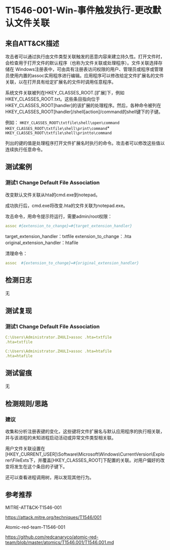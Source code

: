 # T1546-001-Win-事件触发执行-更改默认文件关联

## 来自ATT&CK描述

攻击者可以通过执行由文件类型关联触发的恶意内容来建立持久性。打开文件时，会检查用于打开文件的默认程序（也称为文件关联或处理程序）。文件关联选择存储在 Windows注册表中，可由具有注册表访问权限的用户、管理员或程序或管理员使用内置的assoc实用程序进行编辑。应用程序可以修改给定文件扩展名的文件关联，以在打开具有给定扩展名的文件时调用任意程序。

系统文件关联被列在HKEY_CLASSES_ROOT.[扩展]下，例如HKEY_CLASSES_ROOT.txt。这些条目指向位于HKEY_CLASSES_ROOT[handler]的该扩展的处理程序。然后，各种命令被列在HKEY_CLASSES_ROOT[handler]/shell[action]/command的shell键下的子键。

例如：
`HKEY_CLASSES_ROOT\txtfile\shell\open\command`
`HKEY_CLASSES_ROOT\txtfile\shell\print\command`* `HKEY_CLASSES_ROOT\txtfile\shell\printto\command`

列出的键的值是处理程序打开文件扩展名时执行的命令。攻击者可以修改这些值以连续执行任意命令。

## 测试案例

### 测试1 Change Default File Association

改变默认文件关联从hta的cmd.exe到notepad。

成功执行后，cmd.exe将改变.hta的文件关联为notepad.exe。

攻击命令，用命令提示符运行，需要admin/root权限：

```yml
assoc #{extension_to_change}=#{target_extension_handler}
```

target_extension_handler：txtfile
extension_to_change：.hta
original_extension_handler：htafile

清理命令：

```yml
assoc  #{extension_to_change}=#{original_extension_handler}
```

## 检测日志

无

## 测试复现

### 测试1 Change Default File Association

```yml
C:\Users\Administrator.ZHULI>assoc .hta=txtfile
.hta=txtfile

C:\Users\Administrator.ZHULI>assoc .hta=htafile
.hta=htafile
```

## 测试留痕

无

## 检测规则/思路

### 建议

收集和分析注册表键的变化，这些键将文件扩展名与默认应用程序的执行相关联，并与该进程的未知进程启动活动或异常文件类型相关联。

用户文件关联设置在[HKEY_CURRENT_USER]\Software\Microsoft\Windows\CurrentVersion\Explorer\FileExts下，并覆盖[HKEY_CLASSES_ROOT]下配置的关联。对用户偏好的改变将发生在这个条目的子键下。

还可以查看进程调用树，用以发现其他行为。

## 参考推荐

MITRE-ATT&CK-T1546-001

<https://attack.mitre.org/techniques/T1546/001>

Atomic-red-team-T1546-001

<https://github.com/redcanaryco/atomic-red-team/blob/master/atomics/T1546.001/T1546.001.md>
